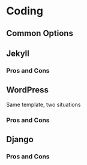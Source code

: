 # Coding

## Common Options

## Jekyll

### Pros and Cons

## WordPress

Same template, two situations

### Pros and Cons

## Django

### Pros and Cons
